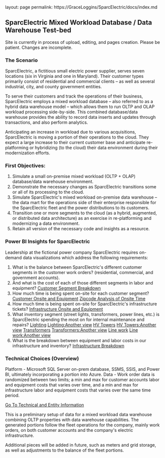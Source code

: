 layout: page
permalink: https://GraceLoggins/SparcElectric/docs/index.md

## SparcElectric Mixed Workload Database / Data Warehouse Test-bed

Site is currently in process of upload, editing, and pages creation.
            Please be patient. Changes are incomplete.
	    
### The Scenario
SparcElectric, a fictitious small electric power supplier, serves seven locations (six in Virginia and one in Maryland).  Their customer types primarily consist of residential and commercial clients – as well as several industrial, city, and county government entities.

To serve their customers and track the operations of their business, SparcElectric employs a mixed workload database – also referred to as a hybrid data warehouse model – which allows them to run OLTP and OLAP workload processing side-by-side. This combined database/data warehouse provides the ability to record data inserts and updates through transactions, and also perform analytics.

Anticipating an increase in workload due to various acquisitions, SparcElectric is moving a portion of their operations to the cloud. They expect a large increase to their current customer base and anticipate re-platforming or hybridizing (to the cloud) their data environment during their modernization efforts.

### First Objectives:
1. Simulate a small on-premise mixed workload (OLTP + OLAP) database/data warehouse environment.
2. Demonstrate the necessary changes as SparcElectric transitions some or all of its processing to the cloud.
3. Simulate SparcElectric's mixed workload on-premise data warehouse – the data mart for the operations side of their enterprise responsible for the SparcElectric fleet and the power distributions to its customers.
4. Transition one or more segments to the cloud (as a hybrid, augmented, or distributed data architecture) as an exercise in re-platforming and modernizing a data environment.
5. Retain all version of the necessary code and insights as a resource.

### Power BI Insights for SparcElectric
Leadership at the fictional power company SparcElectric requires on-demand data visualizations which address the following requirements:

1. What is the balance between SparcElectric's different customer segments in the customer work orders? (residential, commercial, and government accounts).
2. And what is the cost of each of those different segments in labor and equipment?
    [Customer Segment Breakdown](./powerbi_pix/03CustomerSummary.PNG)
3. How much time is being spent on-site for each customer segment?
    [Customer Onsite and Equipment](./powerbi_pix/04CustomerComparison.PNG) 
    [Zipcode Analysis of Onsite Time](./powerbi_pix/05CustomerZipcodeAnalysis.PNG)
4. How much time is being spent on-site for SparcElectric's infrastructure tickets? 
    [Infrastructure Onsite and Equipment](./powerbi_pix/02InfrastructureComparison.PNG)
5. What inventory segment (street lights, transformers, power lines, etc.) is SparcElectric spending the most on for internal maintenance and repairs?
    [Lighting](./powerbi_pix/Lighting1.PNG) 
    [Lighting:Another view](./powerbi_pix/Lighting2.PNG)
    [HV Towers](./powerbi_pix/HighVoltageTowers1.PNG) 
    [HV Towers:Another view](./powerbi_pix/HighVoltageTowers2.PNG)
    [Transformers](./powerbi_pix/Transformers1.PNG) 
    [Transformers:Another view](./powerbi_pix/Transformers2.PNG)
    [Line work](./powerbi_pix/Linework1.PNG) 
    [Line work:Another view](./powerbi_pix/Linework2.PNG)
6. What is the breakdown between equipment and labor costs in our infrastructure and inventory? 
    [Infrastructure Breakdown](./powerbi_pix/01InfrastructureSummary.PNG)

### Technical Choices (Overview)
Platform - Microsoft SQL Server on-prem database, SSMS, SSIS, and Power BI, ultimately incorporating a portion into Azure. 
Data - Work order data is randomized between two limits; a min and max for customer accounts labor and equipment costs that varies over time, and a min and max for infrastructure labor and equipment costs that varies over the same time period.

[Go To Technical and Entity Information](technical.md)

This is a preliminary setup of data for a mixed workload data warehouse combining
            OLTP properties with data warehouse capabilities.
            The generated portions follow the fleet operations for the company, mainly
            work orders, on both customer accounts and the company's electric infrastructure.

Additional pieces will be added in future, such as meters and grid storage,
             as well as adjustments to the balance of the fleet portions.
             
             
             

